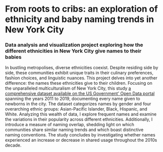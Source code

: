 # From roots to cribs: an exploration of ethnicity and baby naming trends in New York City
### Data analysis and visualization project exploring how the different ethnicities in New York City give names to their babies

In bustling metropolises, diverse ethnicities coexist. Despite residing side by side, these communities exhibit unique traits in their culinary preferences, fashion choices, and linguistic nuances. This project delves into yet another difference: the names these ethnicities give to their children. Focusing on the unparalleled multiculturalism of New York City, this study [a comprehensive dataset available on the US Government' Open Data portal](https://catalog.data.gov/dataset/popular-baby-names) spanning the years 2011 to 2019, documenting every name given to newborns in the city. The dataset categorizes names by gender and four overarching ethnic groups: Asian-Pacific Islander, Black, Hispanic, and White. Analyzing this wealth of data, I explore frequent names and examine the variations in their popularity across different ethnicities. Additionally, I introduce a measure of naming overlap, shedding light on which communities share similar naming trends and which boast distinctive naming conventions. The study concludes by investigating whether names experienced an increase or decrease in shared usage throughout the 2010s decade.
